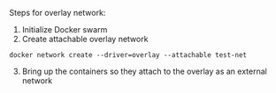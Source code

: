 Steps for overlay network:
1. Initialize Docker swarm
2. Create attachable overlay network
```
docker network create --driver=overlay --attachable test-net
```
3. Bring up the containers so they attach to the overlay as an external network

